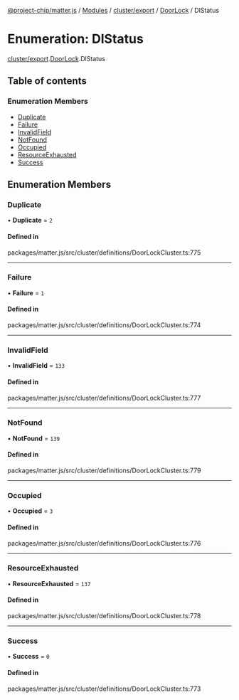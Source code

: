 [@project-chip/matter.js](../README.md) / [Modules](../modules.md) / [cluster/export](../modules/cluster_export.md) / [DoorLock](../modules/cluster_export.DoorLock.md) / DlStatus

# Enumeration: DlStatus

[cluster/export](../modules/cluster_export.md).[DoorLock](../modules/cluster_export.DoorLock.md).DlStatus

## Table of contents

### Enumeration Members

- [Duplicate](cluster_export.DoorLock.DlStatus.md#duplicate)
- [Failure](cluster_export.DoorLock.DlStatus.md#failure)
- [InvalidField](cluster_export.DoorLock.DlStatus.md#invalidfield)
- [NotFound](cluster_export.DoorLock.DlStatus.md#notfound)
- [Occupied](cluster_export.DoorLock.DlStatus.md#occupied)
- [ResourceExhausted](cluster_export.DoorLock.DlStatus.md#resourceexhausted)
- [Success](cluster_export.DoorLock.DlStatus.md#success)

## Enumeration Members

### Duplicate

• **Duplicate** = ``2``

#### Defined in

packages/matter.js/src/cluster/definitions/DoorLockCluster.ts:775

___

### Failure

• **Failure** = ``1``

#### Defined in

packages/matter.js/src/cluster/definitions/DoorLockCluster.ts:774

___

### InvalidField

• **InvalidField** = ``133``

#### Defined in

packages/matter.js/src/cluster/definitions/DoorLockCluster.ts:777

___

### NotFound

• **NotFound** = ``139``

#### Defined in

packages/matter.js/src/cluster/definitions/DoorLockCluster.ts:779

___

### Occupied

• **Occupied** = ``3``

#### Defined in

packages/matter.js/src/cluster/definitions/DoorLockCluster.ts:776

___

### ResourceExhausted

• **ResourceExhausted** = ``137``

#### Defined in

packages/matter.js/src/cluster/definitions/DoorLockCluster.ts:778

___

### Success

• **Success** = ``0``

#### Defined in

packages/matter.js/src/cluster/definitions/DoorLockCluster.ts:773
